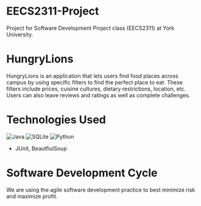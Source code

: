 # EECS2311-Project

Project for Software Development Project class (EECS2311) at York University.

# HungryLions

HungryLions is an application that lets users find food places across campus by using specific filters to find the
perfect place to eat. These filters include prices, cuisine cultures, dietary restrictions, location, etc. Users can
also leave reviews and ratings as well as complete challenges.

# Technologies Used

![Java](https://img.shields.io/badge/java-%23ED8B00.svg?style=for-the-badge&logo=openjdk&logoColor=white) ![SQLite](https://img.shields.io/badge/sqlite-%2307405e.svg?style=for-the-badge&logo=sqlite&logoColor=white) ![Python](https://img.shields.io/badge/python-3670A0?style=for-the-badge&logo=python&logoColor=ffdd54)

- JUnit, BeautfiulSoup 

# Software Development Cycle

We are using the agile software development practice to best minimize risk and maximize profit.
